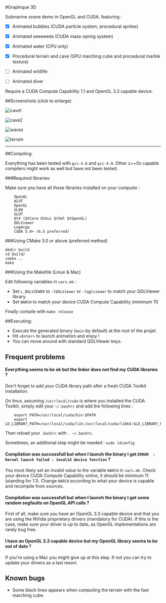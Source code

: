 
#Graphique 3D

Submarine scene demo in OpenGL and CUDA, featuring :
- [x] Animated bubbles (CUDA particle system, procedural sprites)
- [x] Animated seeweeds (CUDA mass-spring system)
- [x] Animated water (CPU only)
- [x] Procedural terrain and cave (GPU marching cube and procedural marble texture)
- [ ] Animated wildlife
- [ ] Animated diver


Require a CUDA Compute Capability 1.1 and OpenGL 3.3 capable device.


##Screenshots (click to enlarge)

![cave1](http://i.imgur.com/LFbaruf.png)

![cave2](http://i.imgur.com/D1JpAkL.png)

![waves](http://i.imgur.com/j7ZUSQZ.png)

![terrain](http://i.imgur.com/solYgUH.png)


-----

##Compiling:

Everything has been tested with `gcc-4.8` and `gcc-4.9`. 
Other c++0x capable compilers might work as well but have not been tested.

###Required libraries:  

Make sure you have all these libraries installed on your computer :

```
    OpenAL
    ALUT
    OpenGL
    GLEW
    GLUT
    Qt4 (QtCore QtGui QtXml QtOpenGL)
    QGLViewer
    Log4cpp
    CUDA 5.0+ (6.5 preferred)
```


###Using CMake 3.0 or above (preferred method)

```
mkdir build
cd build/
cmake ..
make
```

###Using the Makefile (Linux & Mac)

Edit following variables in `vars.mk` :

- Set `L_QGLVIEWER` to `-lQGLViewer` or `-lqglviewer` to match your QGLViewer library.
- Set `NARCH` to match your device CUDA Compute Capability (minimum 11)

Finally compile with `make release`

##Executing:
- Execute the generated binary (`main` by default) at the root of the projet.
- Hit `<Enter>` to launch animation and enjoy ! 
- You can move around with standard QGLViewer keys.



## Frequent problems

#### Everything seems to be ok but the linker does not find my CUDA libraries ? 

Don't forget to add your CUDA library path after a fresh CUDA Toolkit installation.

On linux, assuming `/usr/local/cuda` is where you installed the CUDA Toolkit, simply edit your `~/.bashrc` and add the following lines :
```
    export PATH=/usr/local/cuda/bin:$PATH
    export LD_LIBRARY_PATH=/usr/local/cuda/lib:/usr/local/cuda/lib64:$LD_LIBRARY_PATH
```

Then reload your `.bashrc` with `. ~/.bashrc`.

Sometimes, an additional step might be needed : `sudo ldconfig`

#### Compilation was successfull but when I launch the binary I get `ERROR  : Kernel launch failed : invalid device function` ?

You most likely set an invalid value to the variable `NARCH` in `vars.mk`.
Check your device CUDA Compute Capability online, it should be minimum 11 (standing for 1.1).
Change `NARCH` according to what your device is capable and recompile from sources.

#### Compilation was successfull but when I launch the binary I get some random segfaults on OpenGL API calls ?
 
 First of all, make sure you have an OpenGL 3.3 capable device and that you are using the NVidia proprietary drivers (mandatory for CUDA). 
 If this is the case, make sure your driver is up to date, as OpenGL implementations are rarely bug free.
 
 
#### I have an OpenGL 3.3 capable device but my OpenGL library seems to be out of date ?

If you're using a Mac you might give up at this step.
If not you can try to update your drivers as a last resort.

## Known bugs

- Some black lines appears when computing the terrain with the fast marching cube.
